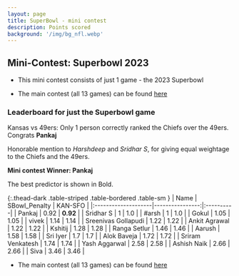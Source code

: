 ```yaml
---
layout: page
title: SuperBowl - mini contest
description: Points scored
background: '/img/bg_nfl.webp'
---
```



## Mini-Contest: Superbowl 2023

- This mini contest consists of just 1 game - the 2023 Superbowl

- The main contest (all 13 games) can be found [here](https://ram-n.github.io/prediction-contests/nfl2023/leaderboard)

### Leaderboard for just the Superbowl game

Kansas vs 49ers: Only 1 person correctly ranked the Chiefs over the 49ers. 
Congrats **Pankaj**

Honorable mention to *Harshdeep* and *Sridhar S*, for giving equal weightage to the Chiefs and the 49ers.

**Mini contest Winner: Pankaj**

The best predictor is shown in Bold.

{:.thead-dark .table-striped .table-bordered .table-sm }
| Name                |   SBowl_Penalty | KAN-SFO   |
|:--------------------|----------------:|:----------|
| Pankaj              |            0.92 | **0.92**  |
| Sridhar S           |            1    | 1.0       |
| #arsh               |            1    | 1.0       |
| Gokul               |            1.05 | 1.05      |
| vivek               |            1.14 | 1.14      |
| Sreenivas Gollapudi |            1.22 | 1.22      |
| Ankit Agrawal       |            1.22 | 1.22      |
| Kshitij             |            1.28 | 1.28      |
| Ranga Setlur        |            1.46 | 1.46      |
| Aarush              |            1.58 | 1.58      |
| Sri Iyer            |            1.7  | 1.7       |
| Alok Baveja         |            1.72 | 1.72      |
| Sriram Venkatesh    |            1.74 | 1.74      |
| Yash Aggarwal       |            2.58 | 2.58      |
| Ashish Naik         |            2.66 | 2.66      |
| Siva                |            3.46 | 3.46      |

- The main contest (all 13 games) can be found [here](https://ram-n.github.io/prediction-contests/nfl2023/leaderboard)

